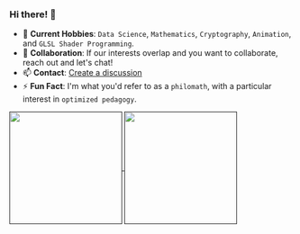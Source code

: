 ### Hi there! 👋

- 🌱 **Current Hobbies**: `Data Science`, `Mathematics`, `Cryptography`, `Animation`, and `GLSL Shader Programming`.
- 👯 **Collaboration**: If our interests overlap and you want to collaborate, reach out and let's chat!
- 📫 **Contact**: [Create a discussion](https://github.com/christopherball/christopherball/discussions)
- ⚡ **Fun Fact**: I'm what you'd refer to as a `philomath`, with a particular interest in `optimized pedagogy`.

<a href="">
  <img height=200 align="center" src="https://github-readme-stats.vercel.app/api?username=christopherball&theme=synthwave" />
</a>
<a href="">
  <img height=200 align="center" src="https://github-readme-stats.vercel.app/api/top-langs?username=christopherball&layout=compact&langs_count=8&card_width=320&theme=synthwave" />
</a>
<!--
**christopherball/christopherball** is a ✨ _special_ ✨ repository because its `README.md` (this file) appears on your GitHub profile.

Here are some ideas to get you started:

- 🔭 I’m currently working on ...
- 🌱 I’m currently learning ...
- 👯 I’m looking to collaborate on ...
- 🤔 I’m looking for help with ...
- 💬 Ask me about ...
- 📫 How to reach me: ...
- 😄 Pronouns: ...
- ⚡ Fun fact: ...
-->
